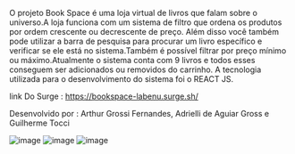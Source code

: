 O projeto  Book Space é uma loja virtual de livros que falam sobre o universo.A loja funciona com um sistema de filtro que ordena os produtos por ordem crescente ou decrescente de preço. Além disso você também pode utilizar a barra de pesquisa para procurar um livro específico e verificar se ele está no sistema.Também é possível filtrar por preço mínimo ou máximo.Atualmente o sistema conta com 9 livros e todos esses conseguem ser adicionados ou removidos do carrinho.
A tecnologia utilizada para o desenvolvimento do sistema foi o REACT JS.

link Do Surge : https://bookspace-labenu.surge.sh/

Desenvolvido por :  Arthur Grossi Fernandes, Adrielli de Aguiar Gross e Guilherme Tocci

![image](https://user-images.githubusercontent.com/104547759/174469359-8ee5a5be-ce49-4c82-aceb-b14ac5890d35.png)
![image](https://user-images.githubusercontent.com/104547759/174469383-b985e0ea-625d-42c5-90cd-38c319006f1f.png)
![image](https://user-images.githubusercontent.com/104547759/174469389-e892b9fc-55e8-4e76-9527-ad1d0f39e2ae.png)
